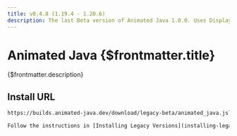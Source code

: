 ```yaml
---
title: v0.4.8 (1.19.4 - 1.20.6)
description: The last Beta version of Animated Java 1.0.0. Uses Display Entities to animate models, has partial support for item components.
---
```


# Animated Java {$frontmatter.title}

{$frontmatter.description}

## Install URL

````txt
https://builds.animated-java.dev/download/legacy-beta/animated_java.js```

Follow the instructions in [Installing Legacy Versions](installing-legacy-versions) to install this version of the plugin.
````
